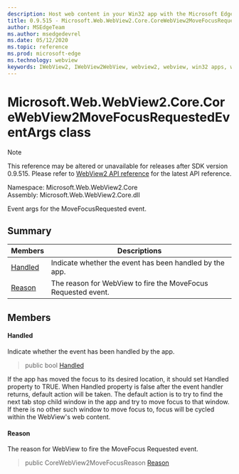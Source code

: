 ```yaml
---
description: Host web content in your Win32 app with the Microsoft Edge WebView2 control
title: 0.9.515 - Microsoft.Web.WebView2.Core.CoreWebView2MoveFocusRequestedEventArgs
author: MSEdgeTeam
ms.author: msedgedevrel
ms.date: 05/12/2020
ms.topic: reference
ms.prod: microsoft-edge
ms.technology: webview
keywords: IWebView2, IWebView2WebView, webview2, webview, win32 apps, win32, edge, ICoreWebView2, ICoreWebView2Controller, browser control, edge html
---
```


# Microsoft.Web.WebView2.Core.CoreWebView2MoveFocusRequestedEventArgs class 

> [!NOTE]
> This reference may be altered or unavailable for releases after SDK version 0.9.515. Please refer to [WebView2 API reference](../../../webview2-api-reference.md) for the latest API reference.

Namespace: Microsoft.Web.WebView2.Core\
Assembly: Microsoft.Web.WebView2.Core.dll

Event args for the MoveFocusRequested event.

## Summary

 Members                        | Descriptions
--------------------------------|---------------------------------------------
[Handled](#handled) | Indicate whether the event has been handled by the app.
[Reason](#reason) | The reason for WebView to fire the MoveFocus Requested event.

## Members

#### Handled 

Indicate whether the event has been handled by the app.

> public bool [Handled](#handled)

If the app has moved the focus to its desired location, it should set Handled property to TRUE. When Handled property is false after the event handler returns, default action will be taken. The default action is to try to find the next tab stop child window in the app and try to move focus to that window. If there is no other such window to move focus to, focus will be cycled within the WebView's web content.

#### Reason 

The reason for WebView to fire the MoveFocus Requested event.

> public CoreWebView2MoveFocusReason [Reason](#reason)

